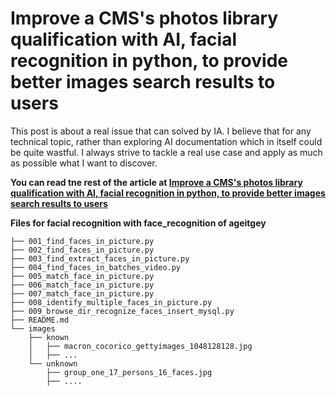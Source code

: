 # Improve a CMS's photos library qualification with AI, facial recognition in python, to provide better images search results to users


This post is about a real issue that can solved by IA. I believe that for any technical topic, rather than exploring AI documentation which in itself could be quite wastful. I always strive to tackle a real use case and apply as much as possible what I want to discover.

**You can read tne rest of the article at [Improve a CMS's photos library qualification with AI, facial recognition in python, to provide better images search results to users](http://flaven.fr/2020/06/improve-a-cms-photos-library-qualification-with-ai-facial-recognition-in-python-to-provide-better-images-search-results-to-users/)**

**Files for facial recognition with face_recognition of ageitgey**


```
├── 001_find_faces_in_picture.py
├── 002_find_faces_in_picture.py
├── 003_find_extract_faces_in_picture.py
├── 004_find_faces_in_batches_video.py
├── 005_match_face_in_picture.py
├── 006_match_face_in_picture.py
├── 007_match_face_in_picture.py
├── 008_identify_multiple_faces_in_picture.py
├── 009_browse_dir_recognize_faces_insert_mysql.py
├── README.md
└── images
    ├── known
    │   ├── macron_cocorico_gettyimages_1048128128.jpg
    │   ├── ...
    └── unknown
        ├── group_one_17_persons_16_faces.jpg
        ├── ....
```


